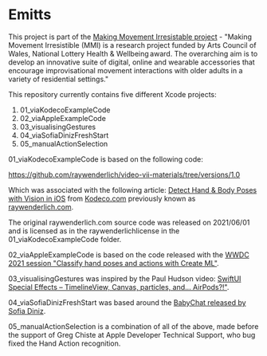 # Emitts

This project is part of the [Making Movement Irresistable project](http://makingmovementirresistible.org) - "Making Movement Irresistible (MMI) is a research project funded by Arts Council of Wales, National Lottery Health & Wellbeing award. The overarching aim is to develop an innovative suite of digital, online and wearable accessories that encourage improvisational movement interactions with older adults in a variety of residential settings."

This repository currently contains five different Xcode projects:

1. 01_viaKodecoExampleCode
2. 02_viaAppleExampleCode
3. 03_visualisingGestures
4. 04_viaSofiaDinizFreshStart
5. 05_manualActionSelection

01_viaKodecoExampleCode is based on the following code:

<https://github.com/raywenderlich/video-vii-materials/tree/versions/1.0>

Which was associated with the following article: [Detect Hand & Body Poses with Vision in iOS](https://www.kodeco.com/21129427-detect-hand-body-poses-with-vision-in-ios) from [Kodeco.com](https://www.kodeco.com) previously known as [raywenderlich.com](https://www.raywenderlich.com).

The original raywenderlich.com source code was released on 2021/06/01 and is licensed as in the  raywenderlichlicense in the 01_viaKodecoExampleCode folder.

02_viaAppleExampleCode is based on the code released with the [WWDC 2021 session "Classify hand poses and actions with Create ML"](https://developer.apple.com/videos/play/wwdc2021/10039/).

03_visualisingGestures was inspired by the Paul Hudson video: [SwiftUI Special Effects – TimelineView, Canvas, particles, and… AirPods?!"](https://www.youtube.com/watch?v=raR-hDgzoFg).

04_viaSofiaDinizFreshStart was based around the [BabyChat released by Sofia Diniz](https://github.com/sofiadinizms/WWDC23).

05_manualActionSelection is a combination of all of the above, made before the support of Greg Chiste at Apple Developer Technical Support, who bug fixed the Hand Action recognition.

